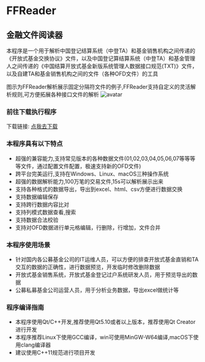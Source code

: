 # FFReader

## 金融文件阅读器
本程序是一个用于解析中国登记结算系统（中登TA）和基金销售机构之间传递的《开放式基金交换协议》文件，以及中国登记算结算系统（中登TA）和基金管理人之间传递的《中国结算开放式基金新版系统管理人数据接口规范(TXT)》文件，以及自建TA和基金销售机构之间的文件（各种OFD文件）的工具 

图示为FFReader解析展示固定分隔符文件的例子,FFReader支持自定义的灵活解析规则,可方便拓展各种接口文件的解析
![avatar](https://cdn.ffreader.cn/attachment/20190406/7fd759c48df04b2198ccfff0a14c273b.png)

### 前往下载执行程序

下载链接: [点我去下载](https://www.ffreader.cn/download "FinanceFileReader可执行程序下载链接")

### 本程序具有以下特点  
* 超强的兼容能力,支持常见版本的各种数据文件(01,02,03,04,05,06,07等等等等文件，通过配置文件配置，极速支持新的OFD文件)  
* 跨平台完美运行,支持在Windows、Linux、macOS三种操作系统  
* 超强的数据解析能力,100万笔的交易文件,15s可以解析展示出来  
* 支持各种格式的数据导出，导出到excel、html、csv方便进行数据交换  
* 支持数据编辑保存  
* 支持跨行数据内容比对  
* 支持列模式数据查看,搜索  
* 支持数据合法校验  
* 支持对OFD数据进行单元格编辑，行删除，行增加，文件合并 

### 本程序使用场景
* 针对国内各公募基金公司的IT运维人员，可以方便的排查开放式基金直销和TA交互的数据的正确性，进行数据预览，开发临时修改删除数据
* 开放式基金销售系统，开放式基金登记过户系统研发人员，用于预览导出的数据
* 公募私募基金公司运营人员，用于分析业务数据，导出excel做统计等

### 程序编译指南

* 本程序使用Qt/C++开发,推荐使用Qt5.10或者以上版本，推荐使用Qt Creator进行开发  
* 本程序推荐Linux下使用GCC编译，win可使用MinGW-W64编译,macOS下使用clang编译器  
* 建议使用C++11规范进行项目开发